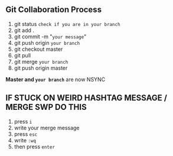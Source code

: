 ## Git Collaboration Process

 1. git status  `check if you are in your branch`
 2. git add .
 3. git commit -m "`your message`"
 4. git push origin `your branch`
 5. git checkout master
 6. git pull
 7. git merge `your branch`
 8. git push origin master

  **Master and `your branch`** are now NSYNC 

## IF STUCK ON WEIRD HASHTAG MESSAGE / MERGE SWP DO THIS

 1. press `i`
2.  write your merge message
3.  press `esc`
4.  write `:wq`
5.  then press `enter`

